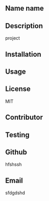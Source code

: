 ## Name name
## Description
project
## Installation

## Usage

## License
MIT
## Contributor 

## Testing

## Github
hfshssh
## Email
sfdgdshd



